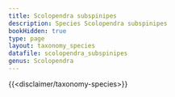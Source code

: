 ```yaml
---
title: Scolopendra subspinipes
description: Species Scolopendra subspinipes
bookHidden: true
type: page
layout: taxonomy_species
datafile: scolopendra_subspinipes
genus: Scolopendra
---
```


{{<disclaimer/taxonomy-species>}}